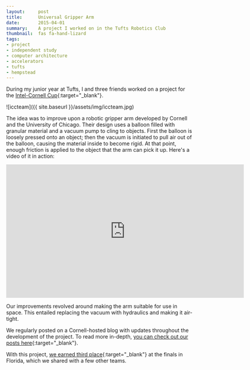 ```yaml
---
layout:     post
title:      Universal Gripper Arm
date:       2015-04-01
summary:    A project I worked on in the Tufts Robotics Club
thumbnail:  fas fa-hand-lizard
tags:
- project
- independent study
- computer architecture
- accelerators
- tufts
- hempstead
---
```


During my junior year at Tufts, I and three friends worked on a project for the [Intel-Cornell Cup](https://www.systemseng.cornell.edu/engineering/se/intel/about/){:target="_blank"}.

![iccteam]({{ site.baseurl }}/assets/img/iccteam.jpg)

The idea was to improve upon a robotic gripper arm developed by Cornell and the University of Chicago. Their design uses a balloon filled with granular material and a vacuum pump to cling to objects. First the balloon is loosely pressed onto an object; then the vacuum is initiated to pull air out of the balloon, causing the material inside to become rigid. At that point, enough friction is applied to the object that the arm can pick it up. Here's a video of it in action:

<iframe width="640" height="360" src="https://www.youtube.com/embed/0d4f8fEysf8" frameborder="0" allowfullscreen></iframe>
<br />

Our improvements revolved around making the arm suitable for use in space. This entailed replacing the vacuum with hydraulics and making it air-tight.

We regularly posted on a Cornell-hosted blog with updates throughout the development of the project. To read more in-depth, [you can check out our posts here](https://blogs.cornell.edu/cornellcup2015tuftsroboticists/){:target="_blank"}.

With this project, [we earned third place](https://www.systemseng.cornell.edu/se/intel/news/2015awards.cfm){:target="_blank"} at the finals in Florida, which we shared with a few other teams.
